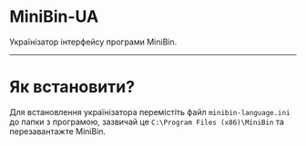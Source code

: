 # MiniBin-UA
Українізатор інтерфейсу програми MiniBin.
<hr>
<h1>Як встановити?</h1>

Для встановлення українізатора перемістіть файл `minibin-language.ini` до папки з програмою, зазвичай це `C:\Program Files (x86)\MiniBin` та перезавантажте MiniBin.
